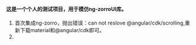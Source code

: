 #### 这是一个个人的测试项目，用于模仿ng-zorroUI库。
1. 首次集成ng-zorro，抛出错误：can not reslove @angular/cdk/scrolling,重新下载material和@angular/cdk即可。
2. 